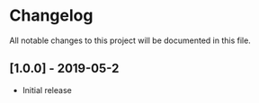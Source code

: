 # Changelog

All notable changes to this project will be documented in this file.

<a name="1.0.0"></a>
## [1.0.0] - 2019-05-2

* Initial release